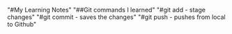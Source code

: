 "#My Learning Notes" 
"##Git commands I learned" 
"#git add - stage changes" 
"#git commit - saves the changes" 
"#git push - pushes from local to Github" 
